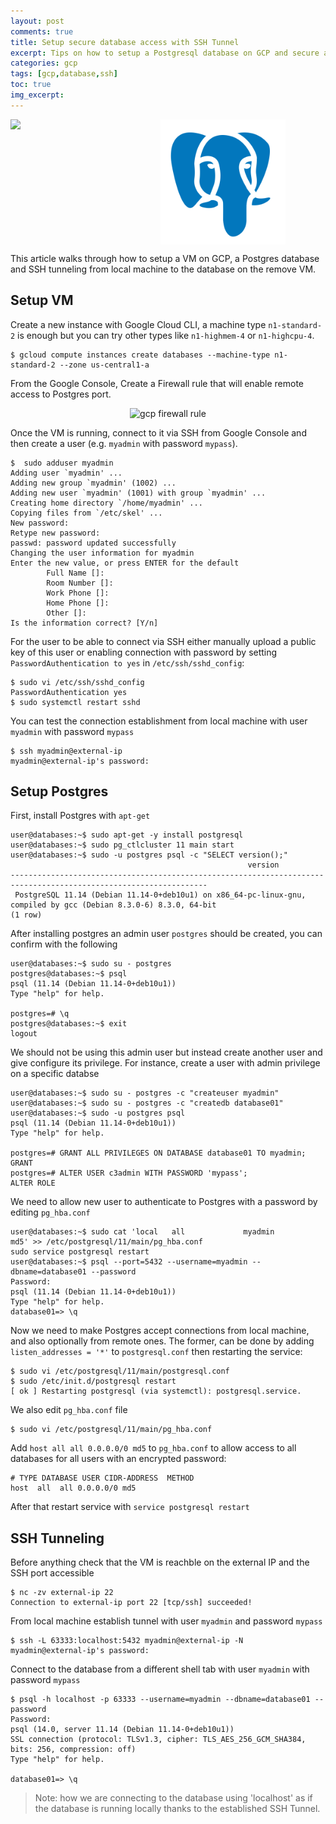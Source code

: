 ```yaml
---
layout: post
comments: true
title: Setup secure database access with SSH Tunnel
excerpt: Tips on how to setup a Postgresql database on GCP and secure access to it via SSH Tunnel.
categories: gcp
tags: [gcp,database,ssh]
toc: true
img_excerpt:
---
```



<img align="left" src="/assets/logos/icons8-google-cloud.svg" width="240" />
<img align="center" src="/assets/logos/icons8-postgresql.svg" width="200" />
<br/>

This article walks through how to setup a VM on GCP, a Postgres database and SSH tunneling from local machine to the database on the remove VM. 

## Setup VM
Create a new instance with Google Cloud CLI, a machine type `n1-standard-2` is enough but you can try other types like `n1-highmem-4` or `n1-highcpu-4`.
```
$ gcloud compute instances create databases --machine-type n1-standard-2 --zone us-central1-a
```

From the Google Console, Create a Firewall rule that will enable remote access to Postgres port.

<center><img alt="gcp firewall rule" src='https://i.stack.imgur.com/F0MC1.png' width='200' height='200'></center>


Once the VM is running, connect to it via SSH from Google Console and then create a user (e.g. `myadmin` with password `mypass`).
```
$  sudo adduser myadmin
Adding user `myadmin' ...
Adding new group `myadmin' (1002) ...
Adding new user `myadmin' (1001) with group `myadmin' ...
Creating home directory `/home/myadmin' ...
Copying files from `/etc/skel' ...
New password: 
Retype new password: 
passwd: password updated successfully
Changing the user information for myadmin
Enter the new value, or press ENTER for the default
        Full Name []: 
        Room Number []: 
        Work Phone []: 
        Home Phone []: 
        Other []: 
Is the information correct? [Y/n] 
```

For the user to be able to connect via SSH either manually upload a public key of this user or enabling connection with password by setting `PasswordAuthentication to yes` in `/etc/ssh/sshd_config`:
```
$ sudo vi /etc/ssh/sshd_config
PasswordAuthentication yes
$ sudo systemctl restart sshd
```

You can test the connection establishment from local machine with user `myadmin` with password `mypass`
```
$ ssh myadmin@external-ip
myadmin@external-ip's password: 
```

## Setup Postgres
First, install Postgres with `apt-get`

```
user@databases:~$ sudo apt-get -y install postgresql
user@databases:~$ sudo pg_ctlcluster 11 main start
user@databases:~$ sudo -u postgres psql -c "SELECT version();"
                                                     version                                                      
------------------------------------------------------------------------------------------------------------------
 PostgreSQL 11.14 (Debian 11.14-0+deb10u1) on x86_64-pc-linux-gnu, compiled by gcc (Debian 8.3.0-6) 8.3.0, 64-bit
(1 row)
```

After installing postgres an admin user `postgres` should be created, you can confirm with the following
```
user@databases:~$ sudo su - postgres
postgres@databases:~$ psql
psql (11.14 (Debian 11.14-0+deb10u1))
Type "help" for help.

postgres=# \q
postgres@databases:~$ exit
logout
```

We should not be using this admin user but instead create another user and give configure its privilege. For instance, create a user with admin privilege on a specific databse
```
user@databases:~$ sudo su - postgres -c "createuser myadmin"
user@databases:~$ sudo su - postgres -c "createdb database01"
user@databases:~$ sudo -u postgres psql
psql (11.14 (Debian 11.14-0+deb10u1))
Type "help" for help.

postgres=# GRANT ALL PRIVILEGES ON DATABASE database01 TO myadmin;
GRANT
postgres=# ALTER USER c3admin WITH PASSWORD 'mypass';
ALTER ROLE
```

We need to allow new user to authenticate to Postgres with a password by editing `pg_hba.conf`
```
user@databases:~$ sudo cat 'local   all             myadmin                                 md5' >> /etc/postgresql/11/main/pg_hba.conf 
sudo service postgresql restart
user@databases:~$ psql --port=5432 --username=myadmin --dbname=database01 --password 
Password: 
psql (11.14 (Debian 11.14-0+deb10u1))
Type "help" for help.
database01=> \q
```

Now we need to make Postgres accept connections from local machine, and also optionally from remote ones. The former, can be done by adding `listen_addresses = '*'` to `postgresql.conf` then restarting the service:
```
$ sudo vi /etc/postgresql/11/main/postgresql.conf 
$ sudo /etc/init.d/postgresql restart
[ ok ] Restarting postgresql (via systemctl): postgresql.service.
```
We also edit `pg_hba.conf` file
```
$ sudo vi /etc/postgresql/11/main/pg_hba.conf 
```
Add `host all all 0.0.0.0/0 md5` to `pg_hba.conf` to allow access to all databases for all users with an encrypted password:
```
# TYPE DATABASE USER CIDR-ADDRESS  METHOD
host  all  all 0.0.0.0/0 md5
```
After that restart service with `service postgresql restart`



## SSH Tunneling
Before anything check that the VM is reachble on the external IP and the SSH port accessible
```
$ nc -zv external-ip 22  
Connection to external-ip port 22 [tcp/ssh] succeeded!
```


From local machine establish tunnel with user `myadmin` and password `mypass`
```
$ ssh -L 63333:localhost:5432 myadmin@external-ip -N
myadmin@external-ip's password: 
```

Connect to the database from a different shell tab with user `myadmin` with password `mypass`
```
$ psql -h localhost -p 63333 --username=myadmin --dbname=database01 --password 
Password: 
psql (14.0, server 11.14 (Debian 11.14-0+deb10u1))
SSL connection (protocol: TLSv1.3, cipher: TLS_AES_256_GCM_SHA384, bits: 256, compression: off)
Type "help" for help.

database01=> \q
```

> Note: how we are connecting to the database using 'localhost' as if the database is running locally thanks to the established SSH Tunnel.